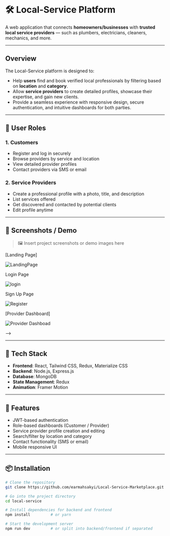# 🛠️ Local-Service Platform

A web application that connects **homeowners/businesses** with **trusted local service providers** — such as plumbers, electricians, cleaners, mechanics, and more.

---

##  Overview

The Local-Service platform is designed to:

- Help **users** find and book verified local professionals by filtering based on **location** and **category**.
- Allow **service providers** to create detailed profiles, showcase their expertise, and gain new clients.
- Provide a seamless experience with responsive design, secure authentication, and intuitive dashboards for both parties.

---

## 👤 User Roles

### 1. Customers
- Register and log in securely
- Browse providers by service and location
- View detailed provider profiles
- Contact providers via SMS or email

### 2. Service Providers
- Create a professional profile with a photo, title, and description
- List services offered
- Get discovered and contacted by potential clients
- Edit profile anytime

---

## 📸 Screenshots / Demo

> 🖼️ Insert project screenshots or demo images here
> 
[Landing Page]

![LandingPage](https://github.com/user-attachments/assets/ae0cda87-ae62-45d6-b3f0-816632a9249c)

Login Page

![login](https://github.com/user-attachments/assets/55fddcb0-4319-4d3d-bce8-d21a86b5c811)

Sign Up Page


![Register](https://github.com/user-attachments/assets/266c9135-0500-46a2-8ceb-6e27733201c7)



[Provider Dashboard]


![Provider Dashboad](https://github.com/user-attachments/assets/35210667-01bd-4fdf-9b4e-a758e4cd039e)

-->

---

## 🧱 Tech Stack

- **Frontend**: React, Tailwind CSS, Redux, Materialize CSS
- **Backend**: Node.js, Express.js
- **Database**: MongoDB
- **State Management**: Redux
- **Animation**: Framer Motion

---

## 🔐 Features

- JWT-based authentication
- Role-based dashboards (Customer / Provider)
- Service provider profile creation and editing
- Search/filter by location and category
- Contact functionality (SMS or email)
- Mobile responsive UI

---

## 📦 Installation

```bash
# Clone the repository
git clone https://github.com/earmahsakyi/Local-Service-Marketplace.git

# Go into the project directory
cd local-service

# Install dependencies for backend and frontend
npm install         # or yarn

# Start the development server
npm run dev         # or split into backend/frontend if separated
